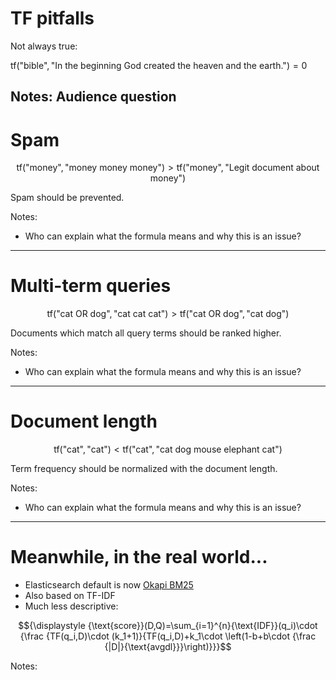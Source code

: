 # TF pitfalls

Not always true:<!-- .element: class="fragment" -->

$\text{tf}(\text{"bible"}, \text{"In the beginning God created the heaven and the earth."}) =
0$<!-- .element: class="fragment" -->

Notes:
Audience question
---
# Spam

$$\text{tf}(\text{"money"}, \text{"money money money"}) > \text{tf}(\text{"money"}, \text{"Legit document about
money"})$$

Spam should be prevented.<!-- .element: class="fragment" -->

Notes:
* Who can explain what the formula means and why this is an issue?
---
# Multi-term queries

$$\text{tf}(\text{"cat OR dog"}, \text{"cat cat cat"}) > \text{tf}(\text{"cat OR dog"}, \text{"cat dog"})$$

Documents which match all query terms should be ranked higher.<!-- .element: class="fragment" -->

Notes:
* Who can explain what the formula means and why this is an issue?
---
# Document length

$$\text{tf}(\text{"cat"}, \text{"cat"}) < \text{tf}(\text{"cat"}, \text{"cat dog mouse elephant cat"})$$

Term frequency should be normalized with the document length.<!-- .element: class="fragment" -->

Notes:
* Who can explain what the formula means and why this is an issue?
---
# Meanwhile, in the real world...

* Elasticsearch default is now [Okapi BM25](https://en.wikipedia.org/wiki/Okapi_BM25)
* Also based on TF-IDF
* Much less descriptive:

$${\displaystyle {\text{score}}(D,Q)=\sum_{i=1}^{n}{\text{IDF}}(q_i)\cdot {\frac {TF(q_i,D)\cdot (k_1+1)}{TF(q_i,D)+k_1\cdot \left(1-b+b\cdot {\frac {|D|}{\text{avgdl}}}\right)}}}$$ <!-- .element: class="fragment" -->

Notes:
